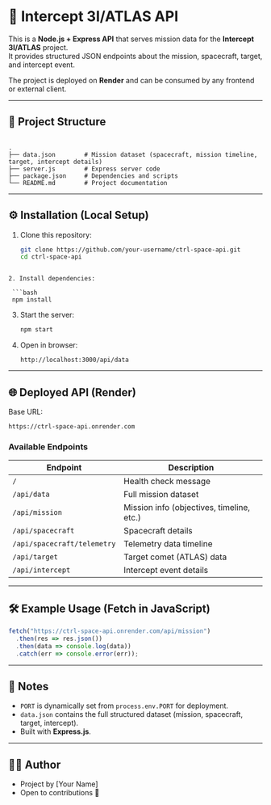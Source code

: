 # 🚀 Intercept 3I/ATLAS API

This is a **Node.js + Express API** that serves mission data for the **Intercept 3I/ATLAS** project.  
It provides structured JSON endpoints about the mission, spacecraft, target, and intercept event.  

The project is deployed on **Render** and can be consumed by any frontend or external client.

---

## 📂 Project Structure

```

.
├── data.json        # Mission dataset (spacecraft, mission timeline, target, intercept details)
├── server.js        # Express server code
├── package.json     # Dependencies and scripts
└── README.md        # Project documentation

````

---

## ⚙️ Installation (Local Setup)

1. Clone this repository:
   ```bash
   git clone https://github.com/your-username/ctrl-space-api.git
   cd ctrl-space-api
  ```

2. Install dependencies:

   ```bash
   npm install
   ```

3. Start the server:

   ```bash
   npm start
   ```

4. Open in browser:

   ```
   http://localhost:3000/api/data
   ```

---

## 🌐 Deployed API (Render)

Base URL:

```
https://ctrl-space-api.onrender.com
```

### Available Endpoints

| Endpoint                    | Description                               |
| --------------------------- | ----------------------------------------- |
| `/`                         | Health check message                      |
| `/api/data`                 | Full mission dataset                      |
| `/api/mission`              | Mission info (objectives, timeline, etc.) |
| `/api/spacecraft`           | Spacecraft details                        |
| `/api/spacecraft/telemetry` | Telemetry data timeline                   |
| `/api/target`               | Target comet (ATLAS) data                 |
| `/api/intercept`            | Intercept event details                   |

---

## 🛠 Example Usage (Fetch in JavaScript)

```js
fetch("https://ctrl-space-api.onrender.com/api/mission")
  .then(res => res.json())
  .then(data => console.log(data))
  .catch(err => console.error(err));
```

---

## 📌 Notes

* `PORT` is dynamically set from `process.env.PORT` for deployment.
* `data.json` contains the full structured dataset (mission, spacecraft, target, intercept).
* Built with **Express.js**.

---

## 👨‍💻 Author

* Project by \[Your Name]
* Open to contributions 🚀

```

